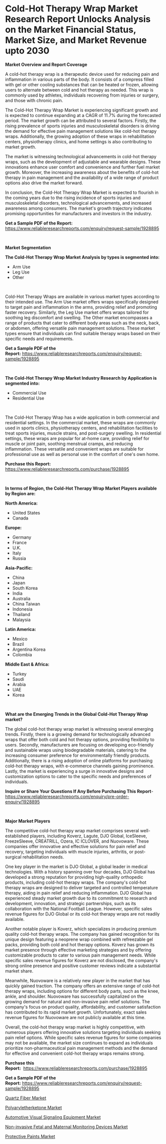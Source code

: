 <p><h1>Cold-Hot Therapy Wrap Market Research Report Unlocks Analysis on the Market Financial Status, Market Size, and Market Revenue upto 2030</h1></p><p><strong>Market Overview and Report Coverage</strong></p>
<p><p>A cold-hot therapy wrap is a therapeutic device used for reducing pain and inflammation in various parts of the body. It consists of a compress filled with gel or other cooling substances that can be heated or frozen, allowing users to alternate between cold and hot therapy as needed. This wrap is commonly used by athletes, individuals recovering from injuries or surgery, and those with chronic pain.</p><p>The Cold-Hot Therapy Wrap Market is experiencing significant growth and is expected to continue expanding at a CAGR of 11.7% during the forecasted period. The market growth can be attributed to several factors. Firstly, the rising prevalence of sports injuries and musculoskeletal disorders is driving the demand for effective pain management solutions like cold-hot therapy wraps. Additionally, the growing adoption of these wraps in rehabilitation centers, physiotherapy clinics, and home settings is also contributing to market growth.</p><p>The market is witnessing technological advancements in cold-hot therapy wraps, such as the development of adjustable and wearable designs. These innovations enhance user comfort and convenience and further fuel market growth. Moreover, the increasing awareness about the benefits of cold-hot therapy in pain management and the availability of a wide range of product options also drive the market forward.</p><p>In conclusion, the Cold-Hot Therapy Wrap Market is expected to flourish in the coming years due to the rising incidence of sports injuries and musculoskeletal disorders, technological advancements, and increased awareness among consumers. The market's growth trajectory indicates promising opportunities for manufacturers and investors in the industry.</p></p>
<p><strong>Get a Sample PDF of the Report:</strong> <a href="https://www.reliableresearchreports.com/enquiry/request-sample/1928895">https://www.reliableresearchreports.com/enquiry/request-sample/1928895</a></p>
<p>&nbsp;</p>
<p><strong>Market Segmentation</strong></p>
<p><strong>The Cold-Hot Therapy Wrap Market Analysis by types is segmented into:</strong></p>
<p><ul><li>Arm Use</li><li>Leg Use</li><li>Other</li></ul></p>
<p>&nbsp;</p>
<p><p>Cold-Hot Therapy Wraps are available in various market types according to their intended use. The Arm Use market offers wraps specifically designed to target pain and inflammation in the arms, providing relief and promoting faster recovery. Similarly, the Leg Use market offers wraps tailored for soothing leg discomfort and swelling. The Other market encompasses a range of products that cater to different body areas such as the neck, back, or abdomen, offering versatile pain management solutions. These market types ensure that individuals can find suitable therapy wraps based on their specific needs and requirements.</p></p>
<p><strong>Get a Sample PDF of the Report:</strong>&nbsp;<a href="https://www.reliableresearchreports.com/enquiry/request-sample/1928895">https://www.reliableresearchreports.com/enquiry/request-sample/1928895</a></p>
<p>&nbsp;</p>
<p><strong>The Cold-Hot Therapy Wrap Market Industry Research by Application is segmented into:</strong></p>
<p><ul><li>Commercial Use</li><li>Residential Use</li></ul></p>
<p>&nbsp;</p>
<p><p>The Cold-Hot Therapy Wrap has a wide application in both commercial and residential settings. In the commercial market, these wraps are commonly used in sports clinics, physiotherapy centers, and rehabilitation facilities to treat sports injuries, muscle strains, and post-surgery swelling. In residential settings, these wraps are popular for at-home care, providing relief for muscle or joint pain, soothing menstrual cramps, and reducing inflammation. These versatile and convenient wraps are suitable for professional use as well as personal use in the comfort of one's own home.</p></p>
<p><strong>Purchase this Report:</strong>&nbsp; <a href="https://www.reliableresearchreports.com/purchase/1928895">https://www.reliableresearchreports.com/purchase/1928895</a></p>
<p>&nbsp;</p>
<p><strong>In terms of Region, the Cold-Hot Therapy Wrap Market Players available by Region are:</strong></p>
<p>
    <p> <strong> North America: </strong>
        <ul>
            <li>United States</li>
            <li>Canada</li>
        </ul>
        </p> 
    <p> <strong> Europe: </strong>
        <ul>
            <li>Germany</li>
            <li>France</li>
            <li>U.K.</li>
            <li>Italy</li>
            <li>Russia</li>
        </ul>
        </p> 
    <p> <strong> Asia-Pacific: </strong>
        <ul>
            <li>China</li>
            <li>Japan</li>
            <li>South Korea</li>
            <li>India</li>
            <li>Australia</li>
            <li>China Taiwan</li>
            <li>Indonesia</li>
            <li>Thailand</li>
            <li>Malaysia</li>
        </ul>
        </p> 
    <p> <strong> Latin America: </strong>
        <ul>
            <li>Mexico</li>
            <li>Brazil</li>
            <li>Argentina Korea</li>
            <li>Colombia</li>
        </ul>
        </p> 
    <p> <strong> Middle East & Africa: </strong>
        <ul>
            <li>Turkey</li>
            <li>Saudi</li>
            <li>Arabia</li>
            <li>UAE</li>
            <li>Korea</li>
        </ul>
    </p>
    </p>
<p>&nbsp;</p>
<p><strong>What are the Emerging Trends in the Global Cold-Hot Therapy Wrap market?</strong></p>
<p><p>The global cold-hot therapy wrap market is witnessing several emerging trends. Firstly, there is a growing demand for technologically advanced wraps that offer both cold and hot therapy options, providing flexibility to users. Secondly, manufacturers are focusing on developing eco-friendly and sustainable wraps using biodegradable materials, catering to the increasing consumer preference for environmentally friendly products. Additionally, there is a rising adoption of online platforms for purchasing cold-hot therapy wraps, with e-commerce channels gaining prominence. Lastly, the market is experiencing a surge in innovative designs and customization options to cater to the specific needs and preferences of individuals.</p></p>
<p><strong>Inquire or Share Your Questions If Any Before Purchasing This Report</strong>- <a href="https://www.reliableresearchreports.com/enquiry/pre-order-enquiry/1928895">https://www.reliableresearchreports.com/enquiry/pre-order-enquiry/1928895</a></p>
<p>&nbsp;</p>
<p><strong>Major Market Players</strong></p>
<p><p>The competitive cold-hot therapy wrap market comprises several well-established players, including Koverz, Lagute, DJO Global, IceSleeve, FreezeSleeve, CREATRILL, Ozera, IC ICLOVER, and Nuovoware. These companies offer innovative and effective solutions for pain relief and recovery, targeting individuals with muscle injuries, arthritis, or post-surgical rehabilitation needs.</p><p>One key player in the market is DJO Global, a global leader in medical technologies. With a history spanning over four decades, DJO Global has developed a strong reputation for providing high-quality orthopedic products, including cold-hot therapy wraps. The company's cold-hot therapy wraps are designed to deliver targeted and controlled temperature therapy, aiding in pain relief and reducing inflammation. DJO Global has experienced steady market growth due to its commitment to research and development, innovation, and strategic partnerships, such as its collaboration with the National Football League. However, specific sales revenue figures for DJO Global or its cold-hot therapy wraps are not readily available.</p><p>Another notable player is Koverz, which specializes in producing premium quality cold-hot therapy wraps. The company has gained recognition for its unique design featuring a neoprene wrap combined with refreezable gel packs, providing both cold and hot therapy options. Koverz has grown its market presence through effective marketing strategies and by offering customizable products to cater to various pain management needs. While specific sales revenue figures for Koverz are not disclosed, the company's strong online presence and positive customer reviews indicate a substantial market share.</p><p>Meanwhile, Nuovoware is a relatively new player in the market that has quickly gained traction. The company offers an extensive range of cold-hot therapy wraps, including options for different body parts, such as the knee, ankle, and shoulder. Nuovoware has successfully capitalized on the growing demand for natural and non-invasive pain relief solutions. The company's focus on product quality, affordability, and customer satisfaction has contributed to its rapid market growth. Unfortunately, exact sales revenue figures for Nuovoware are not publicly available at this time.</p><p>Overall, the cold-hot therapy wrap market is highly competitive, with numerous players offering innovative solutions targeting individuals seeking pain relief options. While specific sales revenue figures for some companies may not be available, the market size continues to expand as individuals prioritize non-pharmaceutical pain management methods and the demand for effective and convenient cold-hot therapy wraps remains strong.</p></p>
<p><strong>Purchase this Report:</strong>&nbsp;&nbsp;<a href="https://www.reliableresearchreports.com/purchase/1928895">https://www.reliableresearchreports.com/purchase/1928895</a></p>
<p></p>
<p><strong>Get a Sample PDF of the Report:</strong>&nbsp;<a href="https://www.reliableresearchreports.com/enquiry/request-sample/1928895">https://www.reliableresearchreports.com/enquiry/request-sample/1928895</a></p>
<p><p><a href="https://medium.com/@christinascott1938/quartz-fiber-market-size-cagr-trends-2024-2030-100e34635fac">Quartz Fiber Market</a></p><p><a href="https://medium.com/@deniseharvey70/polyaryletherketone-market-insights-into-market-cagr-market-trends-and-growth-strategies-52f43174044c">Polyaryletherketone Market</a></p><p><a href="https://github.com/ChiragRP21/Market-Research-Report-List-1/blob/main/automotive-visual-signaling-equipment-market.md">Automotive Visual Signaling Equipment Market</a></p><p><a href="https://github.com/ChiragRp1/Market-Research-Report-List-1/blob/main/non-invasive-fetal-and-maternal-monitoring-devices-market.md">Non-invasive Fetal and Maternal Monitoring Devices Market</a></p><p><a href="https://medium.com/@loririce03/protective-paints-market-trends-and-market-analysis-forecasted-for-period-2023-2030-62bb02a8d25e">Protective Paints Market</a></p></p>